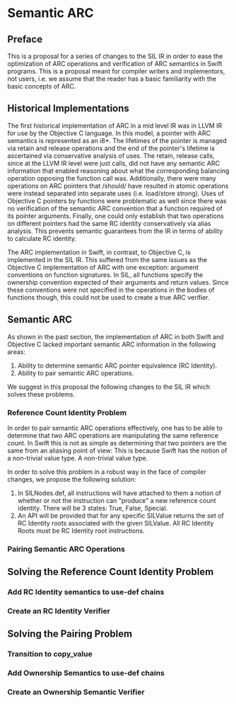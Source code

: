 
# Semantic ARC

## Preface

This is a proposal for a series of changes to the SIL IR in order to ease the optimization of ARC operations and verification of ARC semantics in Swift programs. This is a proposal meant for compiler writers and implementors, not users, i.e. we assume that the reader has a basic familiarity with the basic concepts of ARC.

## Historical Implementations

The first historical implementation of ARC in a mid level IR was in LLVM IR for use by the Objective C language. In this model, a pointer with ARC semantics is represented as an i8*. The lifetimes of the pointer is managed via retain and release operations and the end of the pointer's lifetime is ascertained via conservative analysis of uses. The retain, release calls, since at the LLVM IR level were just calls, did not have any semantic ARC information that enabled reasoning about what the corresponding balancing operation opposing the function call was. Additionally, there were many operations on ARC pointers that /should/ have resulted in atomic operations were instead separated into separate uses (i.e. load/store strong). Uses of Objective C pointers by functions were problematic as well since there was no verification of the semantic ARC convention that a function required of its pointer arguments. Finally, one could only establish that two operations on different pointers had the same RC identity conservatively via alias analysis. This prevents semantic guarantees from the IR in terms of ability to calculate RC identity.

The ARC implementation in Swift, in contrast, to Objective C, is implemented in the SIL IR. This suffered from the same issues as the Objective C implementation of ARC with one exception: argument conventions on function signatures. In SIL, all functions specify the ownership convention expected of their arguments and return values. Since these conventions were not specified in the operations in the bodies of functions though, this could not be used to create a true ARC verifier.

## Semantic ARC

As shown in the past section, the implementation of ARC in both Swift and Objective C lacked important semantic ARC information in the following areas:

1. Ability to determine semantic ARC pointer equivalence (RC Identity).
2. Ability to pair semantic ARC operations.

We suggest in this proposal the following changes to the SIL IR which solves these problems.

### Reference Count Identity Problem

In order to pair semantic ARC operations effectively, one has to be able to determine that two ARC operations are manipulating the same reference count. In Swift this is not as simple as determining that two pointers are the same from an aliasing point of view: This is because Swift has the notion of a non-trivial value type. A non-trivial value type.

In order to solve this problem in a robust way in the face of compiler changes, we propose the following solution:

1. In SILNodes.def, all instructions will have attached to them a notion of whether or not the instruction can "produce" a new reference count identity. There will be 3 states: True, False, Special.
2. An API will be provided that for any specific SILValue returns the set of RC Identity roots associated with the given SILValue. All RC Identity Roots must be RC Identity root instructions.

### Pairing Semantic ARC Operations

## Solving the Reference Count Identity Problem

### Add RC Identity semantics to use-def chains

### Create an RC Identity Verifier

## Solving the Pairing Problem

### Transition to copy_value

### Add Ownership Semantics to use-def chains

### Create an Ownership Semantic Verifier
